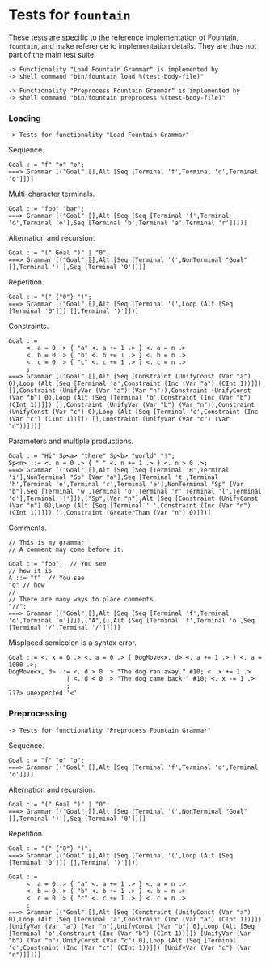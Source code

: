 Tests for `fountain`
====================

These tests are specific to the reference implementation
of Fountain, `fountain`, and make reference to implementation
details.  They are thus not part of the main test suite.

    -> Functionality "Load Fountain Grammar" is implemented by
    -> shell command "bin/fountain load %(test-body-file)"

    -> Functionality "Preprocess Fountain Grammar" is implemented by
    -> shell command "bin/fountain preprocess %(test-body-file)"

### Loading

    -> Tests for functionality "Load Fountain Grammar"

Sequence.

    Goal ::= "f" "o" "o";
    ===> Grammar [("Goal",[],Alt [Seq [Terminal 'f',Terminal 'o',Terminal 'o']])]

Multi-character terminals.

    Goal ::= "foo" "bar";
    ===> Grammar [("Goal",[],Alt [Seq [Seq [Terminal 'f',Terminal 'o',Terminal 'o'],Seq [Terminal 'b',Terminal 'a',Terminal 'r']]])]

Alternation and recursion.

    Goal ::= "(" Goal ")" | "0";
    ===> Grammar [("Goal",[],Alt [Seq [Terminal '(',NonTerminal "Goal" [],Terminal ')'],Seq [Terminal '0']])]

Repetition.

    Goal ::= "(" {"0"} ")";
    ===> Grammar [("Goal",[],Alt [Seq [Terminal '(',Loop (Alt [Seq [Terminal '0']]) [],Terminal ')']])]

Constraints.

    Goal ::=
         <. a = 0 .> { "a" <. a += 1 .> } <. a = n .>
         <. b = 0 .> { "b" <. b += 1 .> } <. b = n .>
         <. c = 0 .> { "c" <. c += 1 .> } <. c = n .>
         ;
    ===> Grammar [("Goal",[],Alt [Seq [Constraint (UnifyConst (Var "a") 0),Loop (Alt [Seq [Terminal 'a',Constraint (Inc (Var "a") (CInt 1))]]) [],Constraint (UnifyVar (Var "a") (Var "n")),Constraint (UnifyConst (Var "b") 0),Loop (Alt [Seq [Terminal 'b',Constraint (Inc (Var "b") (CInt 1))]]) [],Constraint (UnifyVar (Var "b") (Var "n")),Constraint (UnifyConst (Var "c") 0),Loop (Alt [Seq [Terminal 'c',Constraint (Inc (Var "c") (CInt 1))]]) [],Constraint (UnifyVar (Var "c") (Var "n"))]])]

Parameters and multiple productions.

    Goal ::= "Hi" Sp<a> "there" Sp<b> "world" "!";
    Sp<n> ::= <. n = 0 .> { " " <. n += 1 .> } <. n > 0 .>;
    ===> Grammar [("Goal",[],Alt [Seq [Seq [Terminal 'H',Terminal 'i'],NonTerminal "Sp" [Var "a"],Seq [Terminal 't',Terminal 'h',Terminal 'e',Terminal 'r',Terminal 'e'],NonTerminal "Sp" [Var "b"],Seq [Terminal 'w',Terminal 'o',Terminal 'r',Terminal 'l',Terminal 'd'],Terminal '!']]),("Sp",[Var "n"],Alt [Seq [Constraint (UnifyConst (Var "n") 0),Loop (Alt [Seq [Terminal ' ',Constraint (Inc (Var "n") (CInt 1))]]) [],Constraint (GreaterThan (Var "n") 0)]])]

Comments.

    // This is my grammar.
    // A comment may come before it.
    
    Goal ::= "foo";  // You see
    // how it is
    A ::= "f"  // You see
    "o" // how
    //
    // There are many ways to place comments.
    "//";
    ===> Grammar [("Goal",[],Alt [Seq [Seq [Terminal 'f',Terminal 'o',Terminal 'o']]]),("A",[],Alt [Seq [Terminal 'f',Terminal 'o',Seq [Terminal '/',Terminal '/']]])]

Misplaced semicolon is a syntax error.

    Goal ::= <. x = 0 .> <. a = 0 .> { DogMove<x, d> <. a += 1 .> } <. a = 1000 .>;
    DogMove<x, d> ::= <. d > 0 .> "The dog ran away." #10; <. x += 1 .>
                    | <. d < 0 .> "The dog came back." #10; <. x -= 1 .>
                    ;
    ???> unexpected '<'

### Preprocessing

    -> Tests for functionality "Preprocess Fountain Grammar"

Sequence.

    Goal ::= "f" "o" "o";
    ===> Grammar [("Goal",[],Alt [Seq [Terminal 'f',Terminal 'o',Terminal 'o']])]

Alternation and recursion.

    Goal ::= "(" Goal ")" | "0";
    ===> Grammar [("Goal",[],Alt [Seq [Terminal '(',NonTerminal "Goal" [],Terminal ')'],Seq [Terminal '0']])]

Repetition.

    Goal ::= "(" {"0"} ")";
    ===> Grammar [("Goal",[],Alt [Seq [Terminal '(',Loop (Alt [Seq [Terminal '0']]) [],Terminal ')']])]

    Goal ::=
         <. a = 0 .> { "a" <. a += 1 .> } <. a = n .>
         <. b = 0 .> { "b" <. b += 1 .> } <. b = n .>
         <. c = 0 .> { "c" <. c += 1 .> } <. c = n .>
         ;
    ===> Grammar [("Goal",[],Alt [Seq [Constraint (UnifyConst (Var "a") 0),Loop (Alt [Seq [Terminal 'a',Constraint (Inc (Var "a") (CInt 1))]]) [UnifyVar (Var "a") (Var "n"),UnifyConst (Var "b") 0],Loop (Alt [Seq [Terminal 'b',Constraint (Inc (Var "b") (CInt 1))]]) [UnifyVar (Var "b") (Var "n"),UnifyConst (Var "c") 0],Loop (Alt [Seq [Terminal 'c',Constraint (Inc (Var "c") (CInt 1))]]) [UnifyVar (Var "c") (Var "n")]]])]
